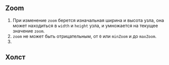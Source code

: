 ## Zoom

1. При изменение `zoom` берется изначальная ширина и высота узла, она может находиться в `width` и `height` узла, и умножается на текущее значение `zoom`.
2. `zoom` не может быть отрицательным, от `0` или `minZoom` и до `maxZoom`.
3. 

## Холст
